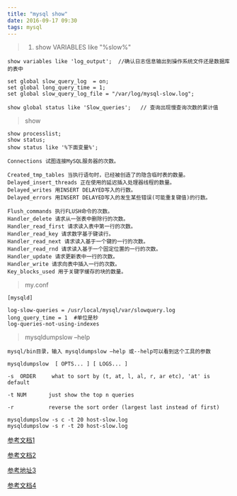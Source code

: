 ```yaml
---
title: "mysql show"
date: 2016-09-17 09:30
tags: mysql
---
```


> 1. show VARIABLES like "%slow%"

    show variables like 'log_output';  //确认日志信息输出到操作系统文件还是数据库的表中

    set global slow_query_log  = on;
    set global long_query_time = 1;
    set global slow_query_log_file = "/var/log/mysql-slow.log";

    show global status like 'Slow_queries';   // 查询出现慢查询次数的累计值

>  show

    show processlist;
    show status;
    show status like '%下面变量%';

    Connections 试图连接MySQL服务器的次数。

    Created_tmp_tables 当执行语句时，已经被创造了的隐含临时表的数量。
    Delayed_insert_threads 正在使用的延迟插入处理器线程的数量。
    Delayed_writes 用INSERT DELAYED写入的行数。
    Delayed_errors 用INSERT DELAYED写入的发生某些错误(可能重复键值)的行数。

    Flush_commands 执行FLUSH命令的次数。
    Handler_delete 请求从一张表中删除行的次数。
    Handler_read_first 请求读入表中第一行的次数。
    Handler_read_key 请求数字基于键读行。
    Handler_read_next 请求读入基于一个键的一行的次数。
    Handler_read_rnd 请求读入基于一个固定位置的一行的次数。
    Handler_update 请求更新表中一行的次数。
    Handler_write 请求向表中插入一行的次数。
    Key_blocks_used 用于关键字缓存的块的数量。

>  my.conf

    [mysqld]

    log-slow-queries = /usr/local/mysql/var/slowquery.log
    long_query_time = 1  #单位是秒
    log-queries-not-using-indexes

> mysqldumpslow –help

    mysql/bin目录，输入 mysqldumpslow –help 或--help可以看到这个工具的参数

    mysqldumpslow  [ OPTS... ] [ LOGS... ]

    -s  ORDER     what to sort by (t, at, l, al, r, ar etc), 'at' is default

    -t NUM       just show the top n queries

    -r           reverse the sort order (largest last instead of first)

    mysqldumpslow -s c -t 20 host-slow.log
    mysqldumpslow -s r -t 20 host-slow.log


[参考文档1](http://blog.csdn.net/wenbingcai/article/details/40340867)

[参考文档2](http://blog.chinaunix.net/uid-16844903-id-332524.html)

[参考地址3](http://www.2cto.com/database/201210/162509.html)

[参考文档4](http://blog.jobbole.com/105792/)
